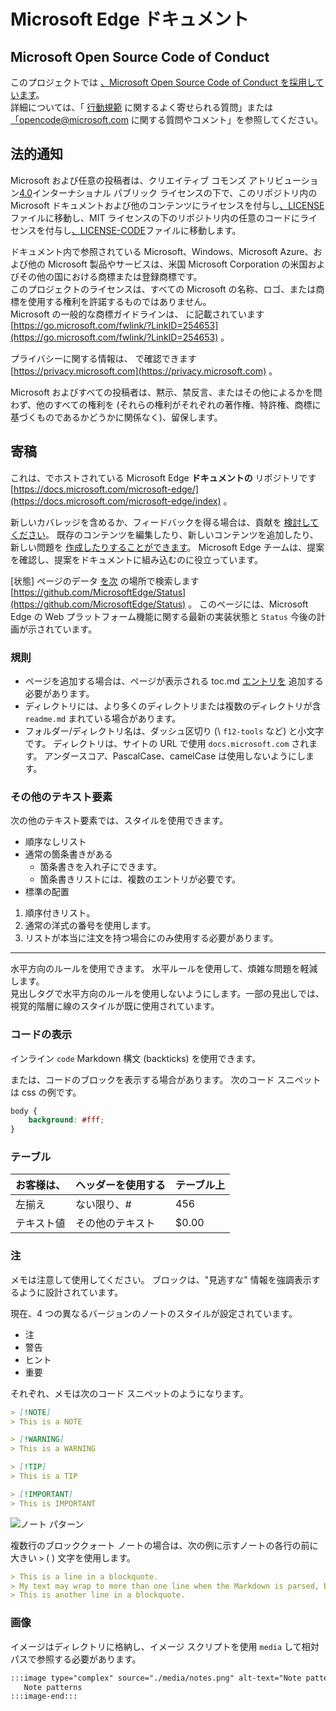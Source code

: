 # <a name="microsoft-edge-documentation"></a>Microsoft Edge ドキュメント  

## <a name="microsoft-open-source-code-of-conduct"></a>Microsoft Open Source Code of Conduct  

このプロジェクトでは [、Microsoft Open Source Code of Conduct を採用しています](https://opensource.microsoft.com/codeofconduct)。  
詳細については、「 [行動規範](https://opensource.microsoft.com/codeofconduct/faq) に関するよく寄せられる質問」または [「opencode@microsoft.com](mailto:opencode@microsoft.com) に関する質問やコメント」を参照してください。  

## <a name="legal-notices"></a>法的通知  

Microsoft および任意の投稿者は、クリエイティブ コモンズ アトリビューション[4.0](https://creativecommons.org/licenses/by/4.0/legalcode)インターナショナル パブリック ライセンスの下で、このリポジトリ内の Microsoft ドキュメントおよび他のコンテンツにライセンスを付与し[、LICENSE](./LICENSE)ファイルに移動し、MIT ライセンスの下のリポジトリ内の任意のコードにライセンスを付与し[、LICENSE-CODE](./LICENSE-CODE)ファイルに移動します。 [](https://opensource.org/licenses/MIT)  

ドキュメント内で参照されている Microsoft、Windows、Microsoft Azure、および他の Microsoft 製品やサービスは、米国 Microsoft Corporation の米国およびその他の国における商標または登録商標です。  
このプロジェクトのライセンスは、すべての Microsoft の名称、ロゴ、または商標を使用する権利を許諾するものではありません。  
Microsoft の一般的な商標ガイドラインは、 に記載されています [https://go.microsoft.com/fwlink/?LinkID=254653](https://go.microsoft.com/fwlink/?LinkID=254653) 。  

プライバシーに関する情報は、 で確認できます [https://privacy.microsoft.com](https://privacy.microsoft.com) 。  

Microsoft およびすべての投稿者は、黙示、禁反言、またはその他によるかを問わず、他のすべての権利を (それらの権利がそれぞれの著作権、特許権、商標に基づくものであるかどうかに関係なく)、留保します。  

## <a name="contributing"></a>寄稿  

これは、でホストされている Microsoft Edge **ドキュメントの** リポジトリです [https://docs.microsoft.com/microsoft-edge/](https://docs.microsoft.com/microsoft-edge/index) 。  

新しいカバレッジを含めるか、フィードバックを得る場合は、貢献を [検討してください](./CONTRIBUTING.md)。  既存のコンテンツを編集したり、新しいコンテンツを追加したり、新しい問題を [作成したりすることができます](https://github.com/MicrosoftDocs/edge-developer/issues)。  Microsoft Edge チームは、提案を確認し、提案をドキュメントに組み込むのに役立っています。  

[状態] ページのデータ [を次](https://developer.microsoft.com/microsoft-edge/status) の場所で検索します  [https://github.com/MicrosoftEdge/Status](https://github.com/MicrosoftEdge/Status) 。  このページには、Microsoft Edge の Web プラットフォーム機能に関する最新の実装状態と `Status` 今後の計画が示されています。

### <a name="conventions"></a>規則  

*   ページを追加する場合は、ページが表示される toc.md [エントリを](./microsoft-edge/toc.yml) 追加する必要があります。
*   ディレクトリには、より多くのディレクトリまたは複数のディレクトリが含 `readme.md` まれている場合があります。
*   フォルダー/ディレクトリ名は、ダッシュ区切り \(\ `f12-tools` など) と小文字です。  ディレクトリは、サイトの URL で使用 `docs.microsoft.com` されます。  アンダースコア、PascalCase、camelCase は使用しないようにします。  

### <a name="other-text-elements"></a>その他のテキスト要素  

次の他のテキスト要素では、スタイルを使用できます。  

*   順序なしリスト  
*   通常の箇条書きがある  
    *   箇条書きを入れ子にできます。  
    *   箇条書きリストには、複数のエントリが必要です。  
*   標準の配置 

1.  順序付きリスト。  
1.  通常の洋式の番号を使用します。  
1.  リストが本当に注文を持つ場合にのみ使用する必要があります。  

---  

水平方向のルールを使用できます。  水平ルールを使用して、煩雑な問題を軽減します。  
見出しタグで水平方向のルールを使用しないようにします。一部の見出しでは、視覚的階層に線のスタイルが既に使用されています。  

### <a name="displaying-code"></a>コードの表示  

インライン `code` Markdown 構文 \(backticks\) を使用できます。  

または、コードのブロックを表示する場合があります。  次のコード スニペットは css の例です。  

```css
body {
    background: #fff;
}
```  

### <a name="tables"></a>テーブル  

| お客様は、 | ヘッダーを使用する | テーブル上 |  
|:--- |:--- |:--- |  
| 左揃え | ない限り、# | 456 |  
| テキスト値 | その他のテキスト | $0.00 |  

### <a name="notes"></a>注  

メモは注意して使用してください。  ブロックは、"見逃すな" 情報を強調表示するように設計されています。  

現在、4 つの異なるバージョンのノートのスタイルが設定されています。  

*   注  
*   警告  
*   ヒント  
*   重要  

それぞれ、メモは次のコード スニペットのようになります。  

```md
> [!NOTE]
> This is a NOTE  
```  

```md
> [!WARNING]
> This is a WARNING  
```  

```md
> [!TIP]
> This is a TIP  
```  

```md
> [!IMPORTANT]
> This is IMPORTANT  
```  

![ノート パターン](./media/notes.png)

複数行のブロッククォート ノートの場合は、次の例に示すノートの各行の前に大きい `>` \( \) 文字を使用します。  

```md
> This is a line in a blockquote.  
> My text may wrap to more than one line when the Markdown is parsed, but I must include all my information within a single \(sometimes very long line\) in the Markdown.  
> This is another line in a blockquote.  
```

### <a name="images"></a>画像  

イメージはディレクトリに格納し、イメージ スクリプトを使用 `media` して相対パスで参照する必要があります。  

<!--  `![Note patterns](media/notes.png)`  -->  

```md
:::image type="complex" source="./media/notes.png" alt-text="Note patterns" lightbox="./media/notes.png":::
   Note patterns  
:::image-end:::  
```  
